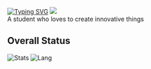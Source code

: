 [![Typing SVG](https://readme-typing-svg.demolab.com?font=JetBrains+Mono&size=30&duration=4000&pause=400&color=F76464&center=true&repeat=true&width=600&height=100&lines=Android+Developer;UX+Designer;For+fun)](https://git.io/typing-svg)
![](https://komarev.com/ghpvc/?username=staricdev)  
A student who loves to create innovative things
## Overall Status 
![Stats](https://github-readme-stats-sigma-five.vercel.app/api?username=staricdev&show_icons=true&theme=omni)
![Lang](https://github-readme-stats-sigma-five.vercel.app/api/top-langs/?username=staricdev&hide=html,css&theme=omni)
